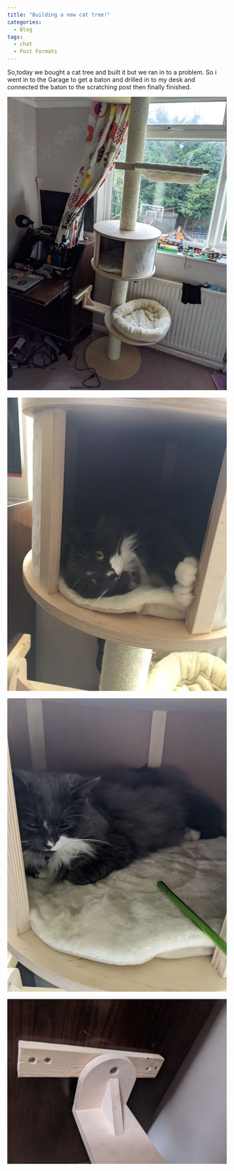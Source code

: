 ```yaml
---
title: "Building a new cat tree!"
categories:
  - Blog
tags:
  - chat
  - Post Formats
---
```


So,today we bought a cat tree and built it but we ran in to a problem. So i went in to the Garage to get a baton and drilled in to my desk and connected the baton to the scratching
post then finally finished.

![cat-post.jpg](/assets/images/cat-tree/cat-post.jpg)

![roise-in-cat-tree.jpg](/assets/images/cat-tree/roise-in-cat-tree.jpg)

![roise-in-the-cat-tree.jpg](/assets/images/cat-tree/roise-in-the-cat-tree.jpg)

![The_joining_of_the_cat_tree.jpg](/assets/images/cat-tree/The_joining_of_the_cat_tree.jpg)